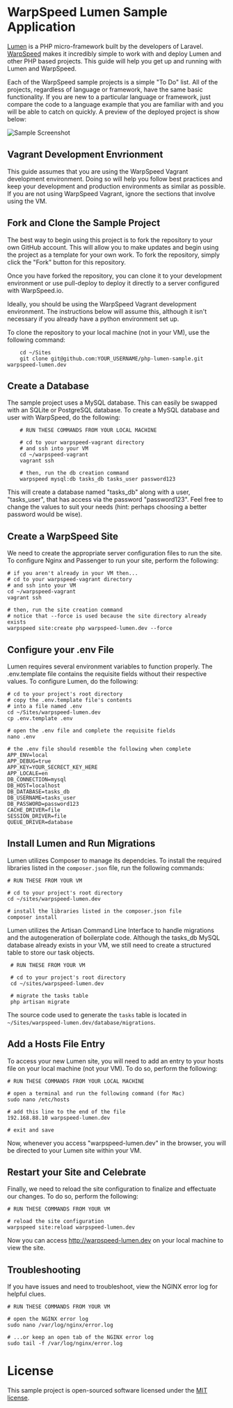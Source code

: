 # WarpSpeed Lumen Sample Application

[Lumen](http://lumen.laravel.com/) is a PHP micro-framework built by the developers of Laravel. [WarpSpeed](https://warpspeed.io) makes it incredibly simple to work with and deploy Lumen and other PHP based projects. This guide will help you get up and running with Lumen and WarpSpeed.

Each of the WarpSpeed sample projects is a simple "To Do" list. All of the projects, regardless of language or framework, have the same basic functionality. If you are new to a particular language or framework, just compare the code to a language example that you are familiar with and you will be able to catch on quickly. A preview of the deployed project is show below:

![Sample Screenshot](http://docs.warpspeed.io/assets/img/sample_project_screenshot.png)

## Vagrant Development Envrionment

This guide assumes that you are using the WarpSpeed Vagrant development environment. Doing so will help you follow best practices and keep your development and production environments as similar as possible. If you are not using WarpSpeed Vagrant, ignore the sections that involve using the VM.

## Fork and Clone the Sample Project

The best way to begin using this project is to fork the repository to your own GitHub account. This will allow you to make updates and begin using the project as a template for your own work. To fork the repository, simply click the "Fork" button for this repository.

Once you have forked the repository, you can clone it to your development environment or use pull-deploy to deploy it directly to a server configured with WarpSpeed.io.

Ideally, you should be using the WarpSpeed Vagrant development environment. The instructions below will assume this, although it isn't necessary if you already have a python environment set up.

To clone the repository to your local machine (not in your VM), use the following command:

```
	cd ~/Sites
	git clone git@github.com:YOUR_USERNAME/php-lumen-sample.git warpspeed-lumen.dev
```

## Create a Database

The sample project uses a MySQL database. This can easily be swapped with an SQLite or PostgreSQL database. To create a MySQL database and user with WarpSpeed, do the following:

```
	# RUN THESE COMMANDS FROM YOUR LOCAL MACHINE
	
	# cd to your warpspeed-vagrant directory
	# and ssh into your VM
	cd ~/warpspeed-vagrant
	vagrant ssh

	# then, run the db creation command
	warpspeed mysql:db tasks_db tasks_user password123
```

This will create a database named "tasks\_db" along with a user, "tasks\_user", that has access via the password "password123". Feel free to change the values to suit your needs (hint: perhaps choosing a better password would be wise).

## Create a WarpSpeed Site

We need to create the appropriate server configuration files to run the site. To configure Nginx and Passenger to run your site, perform the following:

```
# if you aren't already in your VM then...
# cd to your warpspeed-vagrant directory
# and ssh into your VM
cd ~/warpspeed-vagrant
vagrant ssh

# then, run the site creation command
# notice that --force is used because the site directory already exists
warpspeed site:create php warpspeed-lumen.dev --force
```

## Configure your .env File

Lumen requires several environment variables to function properly. The .env.template file contains the requisite fields without their respective values. To configure Lumen, do the following: 

```
# cd to your project's root directory
# copy the .env.template file's contents
# into a file named .env 
cd ~/Sites/warpspeed-lumen.dev
cp .env.template .env

# open the .env file and complete the requisite fields
nano .env

# the .env file should resemble the following when complete
APP_ENV=local
APP_DEBUG=true
APP_KEY=YOUR_SECRECT_KEY_HERE
APP_LOCALE=en
DB_CONNECTION=mysql
DB_HOST=localhost
DB_DATABASE=tasks_db
DB_USERNAME=tasks_user
DB_PASSWORD=password123
CACHE_DRIVER=file
SESSION_DRIVER=file
QUEUE_DRIVER=database
```

## Install Lumen and Run Migrations

Lumen utilizes Composer to manage its dependcies. To install the required libraries listed in the `composer.json` file, run the following commands: 

```
# RUN THESE FROM YOUR VM

# cd to your project's root directory
cd ~/sites/warpspeed-lumen.dev

# install the libraries listed in the composer.json file
composer install
```

Lumen utilizes the Artisan Command Line Interface to handle migrations and the autogeneration of boilerplate code. Although the tasks_db MySQL database already exists in your VM, we still need to create a structured table to store our task objects.

```
 # RUN THESE FROM YOUR VM
 
 # cd to your project's root directory
 cd ~/sites/warpspeed-lumen.dev
 
 # migrate the tasks table
 php artisan migrate
```

The source code used to generate the `tasks` table is located in `~/Sites/warpspeed-lumen.dev/database/migrations`.

## Add a Hosts File Entry

To access your new Lumen site, you will need to add an entry to your hosts file on your local machine (not your VM). To do so, perform the following:

```
# RUN THESE COMMANDS FROM YOUR LOCAL MACHINE

# open a terminal and run the following command (for Mac)
sudo nano /etc/hosts

# add this line to the end of the file
192.168.88.10 warpspeed-lumen.dev

# exit and save
```
Now, whenever you access "warpspeed-lumen.dev" in the browser, you will be directed to your Lumen site within your VM.

## Restart your Site and Celebrate

Finally, we need to reload the site configuration to finalize and effectuate our changes. To do so, perform the following: 

```
# RUN THESE COMMANDS FROM YOUR VM

# reload the site configuration
warpspeed site:reload warpspeed-lumen.dev
```

Now you can access http://warpspeed-lumen.dev on your local machine to view the site.

## Troubleshooting 

If you have issues and need to troubleshoot, view the NGINX error log for helpful clues.

```
# RUN THESE COMMANDS FROM YOUR VM

# open the NGINX error log
sudo nano /var/log/nginx/error.log

# ...or keep an open tab of the NGINX error log
sudo tail -f /var/log/nginx/error.log
```

# License
This sample project is open-sourced software licensed under the [MIT license](http://opensource.org/licenses/MIT).
